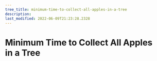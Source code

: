 ```yaml
---
tree_title: minimum-time-to-collect-all-apples-in-a-tree
description: 
last_modified: 2022-06-09T21:23:28.2328
---
```


# Minimum Time to Collect All Apples in a Tree
